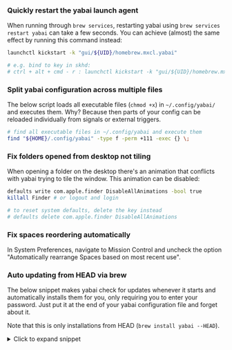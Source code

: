 ### Quickly restart the yabai launch agent

When running through `brew services`, restarting yabai using `brew services restart yabai` can take a few seconds. You can achieve (almost) the same effect by running this command instead:

```sh
launchctl kickstart -k "gui/${UID}/homebrew.mxcl.yabai"

# e.g. bind to key in skhd:
# ctrl + alt + cmd - r : launchctl kickstart -k "gui/${UID}/homebrew.mxcl.yabai"
```

### Split yabai configuration across multiple files

The below script loads all executable files (`chmod +x`) in `~/.config/yabai/` and executes them. Why? Because then parts of your config can be reloaded individually from signals or external triggers.

```sh
# find all executable files in ~/.config/yabai and execute them
find "${HOME}/.config/yabai" -type f -perm +111 -exec {} \;
```

### Fix folders opened from desktop not tiling

When opening a folder on the desktop there's an animation that conflicts with yabai trying to tile the window. This animation can be disabled:

```sh
defaults write com.apple.finder DisableAllAnimations -bool true
killall Finder # or logout and login

# to reset system defaults, delete the key instead
# defaults delete com.apple.finder DisableAllAnimations
```

### Fix spaces reordering automatically

In System Preferences, navigate to Mission Control and uncheck the option "Automatically rearrange Spaces based on most recent use". 


### Auto updating from HEAD via brew

The below snippet makes yabai check for updates whenever it starts and automatically installs them for you, only requiring you to enter your password. Just put it at the end of your yabai configuration file and forget about it.

Note that this is only installations from HEAD (`brew install yabai --HEAD`).

<details>
<summary>Click to expand snippet</summary>

```sh
# set codesigning certificate name here (default: yabai-cert)
YABAI_CERT=

function main() {
    if check_for_updates; then
        install_updates ${YABAI_CERT}
    else
        osascript << EOM
            display notification "Configuration loaded." ¬
                with title "$(yabai --version)"
EOM
    fi
}

# Please do not touch the code below unless you absolutely know what you are
# doing. It's the result of multiple long evenings trying to get this to work
# and relies on terrible hacks to work around limitations of launchd.
# For questions please reach out to @dominiklohmann via GitHub.

function check_for_updates() {
    set -o pipefail

    installed="$(brew info koekeishiya/formulae/yabai | grep 'HEAD-' \
        | awk '{print substr($1,length($1)-6)}')"
    remote="$(git ls-remote 'https://github.com/koekeishiya/yabai.git' HEAD \
        | awk '{print substr($1,1,7)}')"

    [ ${?} -eq 0 ] && [[ "${installed}" != "${remote}" ]]
}

function install_updates() {
    script=$(mktemp)

    cat > ${script} << EOF
        #! /usr/bin/env sh

        clear
        printf "\e[3J\e[1mUpdating yabai...\e[0m\n"
        printf "Authenticate to continue, Ctrl+C to cancel.\n\n"

        if sudo -v; then
            brew services stop koekeishiya/formulae/yabai
            brew reinstall koekeishiya/formulae/yabai
            codesign -fs "${1:-yabai-cert}" "$(brew --prefix yabai)/bin/yabai"
            sudo yabai --uninstall-sa
            sudo yabai --install-sa
            brew services start koekeishiya/formulae/yabai
            killall Dock
            sleep 2
            clear
            printf "\e[3J"
        fi

        ps -eo pid,comm | grep -v grep | grep -i Terminal | tail -1 \
            | awk '{print $1}' | xargs kill
EOF

    chmod +x ${script}
    open -FWnb com.apple.Terminal ${script}
    rm -f ${script}
}

main &
```

</details>